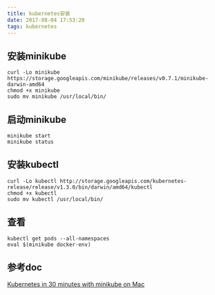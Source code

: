 ```yaml
---
title: kubernetes安装
date: 2017-08-04 17:53:20
tags: kubernetes
---
```


## 安装minikube

```
curl -Lo minikube https://storage.googleapis.com/minikube/releases/v0.7.1/minikube-darwin-amd64
chmod +x minikube
sudo mv minikube /usr/local/bin/
```


## 启动minikube
```
minikube start
minikube status
```


## 安装kubectl

```
curl -Lo kubectl http://storage.googleapis.com/kubernetes-release/release/v1.3.0/bin/darwin/amd64/kubectl
chmod +x kubectl
sudo mv kubectl /usr/local/bin/
```


## 查看

```
kubectl get pods --all-namespaces
eval $(minikube docker-env)
```


## 参考doc
[Kubernetes in 30 minutes with minikube on Mac](http://www.rushiagr.com/blog/2016/08/16/kubernetes-in-30-minutes-with-minikube-on-mac/)
